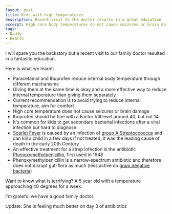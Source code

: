 ```yaml
---
layout: post
title: Kids with high temperatures
description: Recent visit to the doctor results in a great education
excerpt: High core body temperatures do not cause seizures or brain damage
tags:
- Daddy
- Health
---
```


I will spare you the backstory but a recent visit to our family doctor resulted in a fantastic education.

Here is what we learnt:

- Paracetamol and Ibuprofen reduce internal body temperature through different mechanisms
- Giving them at the same time is okay and a more effective way to reduce internal temperature than giving them separately
- Current recommendation is to avoid trying to reduce internal temperature, aim for comfort
- High core temperature does not cause seizures or brain damage
- Ibuprofen should be fine with a Factor VIII level around 40, but not 14
- It's common for kids to get secondary bacterial infections after a viral infection but hard to diagnose
- [Scarlet Fever](https://en.wikipedia.org/wiki/Scarlet_fever) is caused by an infection of [group A Streptoccoccus](https://en.wikipedia.org/wiki/Streptococcus_pyogenes) and can kill a child in a few days if not treated, it was the leading cause of death in the early 20th Century
- An effective treatment for a strep infection is the antibiotic [Phenoxymethylpenicillin](https://en.wikipedia.org/wiki/Phenoxymethylpenicillin), first used in 1948
- Phenoxymethylpenicillin is a narrow-spectrum antibiotic and therefore does not disrupt gut-flora as much (less active on [gram negative bacteria](https://en.wikipedia.org/wiki/Gram-negative_bacteria))

Want to know what is terrifying? A 5 year old with a temperature approaching 40 degrees for a week.

I'm grateful we have a good family doctor.

Update: She is feeling much better on day 3 of antibiotics



